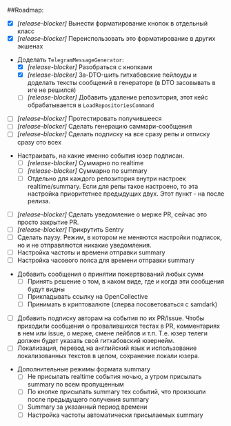 ##Roadmap:

- [x] *[release-blocker]* Вынести форматирование кнопок в отдельный класс
- [x] *[release-blocker]* Переиспользовать это форматирование в других экшенах
- Доделать `TelegramMessageGenerator`: 
  - [x] *[release-blocker]* Разобраться с кнопками
  - [x] *[release-blocker]* За-DTO-шить гитхабовские пейлоуды и доделать тексты сообщений в генераторе (в DTO засовывать в иге не решился)
  - [ ] *[release-blocker]* Добавить удаление репозитория, этот кейс обрабатывается в `LoadRepositoriesCommand`
- [ ] *[release-blocker]* Протестировать получившееся
- [ ] *[release-blocker]* Сделать генерацию саммари-сообщения
- [ ] *[release-blocker]* Сделать подписку на все сразу репы и отписку сразу ото всех
- Настраивать, на какие именно события юзер подписан.
  - [ ] *[release-blocker]* Суммарно по realtime
  - [ ] *[release-blocker]* Суммарно по summary
  - [ ] Отдельно для каждого репозитория внутри настроек realtime/summary. Если для репы такое настроено, то эта настройка приоритетнее предыдущих двух. Этот пункт - на после релиза.
- [ ] *[release-blocker]* Сделать уведомление о мерже PR, сейчас это просто закрытие PR.
- [ ] *[release-blocker]* Прикрутить Sentry
- [ ] Сделать паузу. Режим, в котором не меняются настройки подписок, но и не отправляются никакие уведомления.
- [ ] Настройка частоты и времени отправки summary
- [ ] Настройка часового пояса для времени отправки summary
- Добавить сообщения о принятии пожертвований любых сумм
  - [ ] Принять решение о том, в каком виде, где и когда эти сообщения будут видны 
  - [ ] Прикладывать ссылку на OpenCollective
  - [ ] Принимать в криптовалюте (сперва посоветоваться с samdark)
- [ ] Добавить подписку авторам на события по их PR/Issue. Чтобы приходили сообщения о провалившихся тестах в PR, комментариях в нем или issue, о мерже, смене лейблов и т.п. Т.е. юзер телеги должен будет указать свой гитхабовский юзернейм.
- [ ] Локализация, перевод на английский язык и использование локализованных текстов в целом, сохранение локали юзера.
- Дополнительные режимы формата summary
  - [ ] Не присылать realtime события ночью, а утром присылать summary по всем пропущенным
  - [ ] По кнопке присылать summary тех событий, что произошли после предыдущего получения summary
  - [ ] Summary за указанный период времени
  - [ ] Настройка частоты автоматически присылаемых summary
